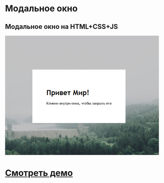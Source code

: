 # Модальное окно

## Модальное окно на HTML+CSS+JS

![Website Pic](/readmeImg.jpg)

# [Смотреть демо](https://js-vanilla-modal.vercel.app/)

